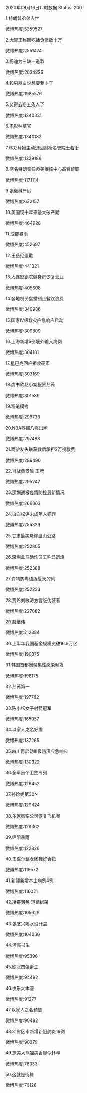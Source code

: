 2020年08月16日12时数据
Status: 200

1.特朗普弟弟去世

微博热度:5259527

2.大胃王称因吃播负债数十万

微博热度:2551474

3.杨迪为三缺一道歉

微博热度:2034826

4.和男朋友说想要萝卜丁

微博热度:1985576

5.又得去捞五条人了

微博热度:1340331

6.电影种草官

微博热度:1340183

7.林郑月娥主动退回剑桥名誉院士名衔

微博热度:1339186

8.两名特朗普任命美疾控中心高官辞职

微博热度:1171114

9.张继科严厉

微博热度:632157

10.美国现十年来最大破产潮

微博热度:464928

11.成都暴雨

微博热度:452697

12.王岳伦道歉

微博热度:441321

13.大连影剧院健身房恢复营业

微博热度:405608

14.各地机关食堂制止餐饮浪费

微博热度:349986

15.国家Ⅳ级救灾应急响应启动

微博热度:309809

16.上海新增5例境外输入病例

微博热度:304181

17.星巴克回应拒收硬币

微博热度:303169

18.虞书欣赵小棠祝贺孙芮

微博热度:301589

19.粉笔模考

微博热度:299738

20.NBA西部八强出炉

微博热度:297488

21.两驴友失联获救后承担2万搜救费

微博热度:296490

22.肖战黄景瑜 王牌

微博热度:295247

23.深圳通报疫情防控最新情况

微博热度:266063

24.白岩松评未成年人犯罪

微博热度:255339

25.甘肃最美悬崖盘山公路

微博热度:252805

26.深圳盒马确诊员工称已退烧

微博热度:252388

27.许靖韵粤语版夏天的风

微博热度:252233

28.贾玲刘敏涛方言版伪装者

微博热度:227082

29.赵继伟

微博热度:212384

30.上半年我国基金规模突破16.9万亿

微博热度:199875

31.韩国首都圈聚集性感染频发

微博热度:198175

32.孙芮第一

微博热度:197782

33.陈小纭女子射箭冠军

微博热度:165057

34.以家人之名好虐

微博热度:137265

35.四川再启动III级防汛应急响应

微博热度:130322

36.全军首个卫生专列

微博热度:129452

37.孙珍妮第30名

微博热度:129424

38.多家航空公司恢复飞机餐

微博热度:129362

39.绵阳暴雨

微博热度:122826

40.王嘉尔跳女团舞好会扭

微博热度:116572

41.新疆新增本土病例4例

微博热度:116021

42.凌霄舅舅 道德绑架

微博热度:105629

43.张艺兴喝水没开盖

微博热度:104060

44.漂亮书生

微博热度:95396

45.欧冠四强诞生

微博热度:94492

46.快乐大本营

微博热度:91277

47.以家人之名预告

微博热度:90482

48.31省区市新增新冠肺炎19例

微博热度:90379

49.旅美大熊猫美香疑似怀孕

微博热度:76333

50.这就是街舞

微博热度:76126

